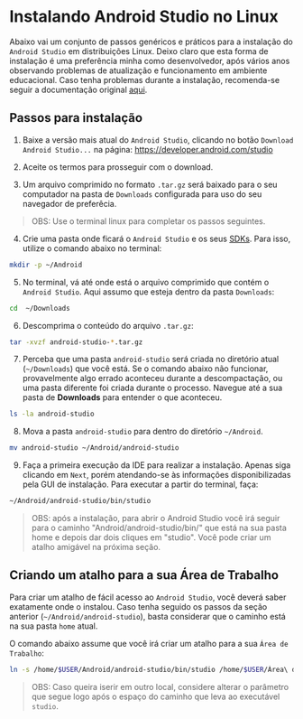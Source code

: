 # Instalando Android Studio no Linux

Abaixo vai um conjunto de passos genéricos e práticos para a instalação do `Android Studio` em distribuições Linux. Deixo claro que esta forma de instalação é uma preferência minha como desenvolvedor, após vários anos observando problemas de atualização e funcionamento em ambiente educacional. Caso tenha problemas durante a instalação, recomenda-se seguir a documentação original [aqui](https://developer.android.com/studio/install).

## Passos para instalação

1. Baixe a versão mais atual do `Android Studio`, clicando no botão `Download Android Studio...` na página: https://developer.android.com/studio

2. Aceite os termos para prosseguir com o download.

3. Um arquivo comprimido no formato `.tar.gz` será baixado para o seu computador na pasta de `Downloads` configurada para uso do seu navegador de preferêcia.

> OBS: Use o terminal linux para completar os passos seguintes.

4. Crie uma pasta onde ficará o `Android Studio` e os seus [SDKs](https://pt.wikipedia.org/wiki/Kit_de_desenvolvimento_de_software). Para isso, utilize o comando abaixo no terminal:

```bash
mkdir -p ~/Android
```

5. No terminal, vá até onde está o arquivo comprimido que contém o `Android Studio`. Aqui assumo que esteja dentro da pasta `Downloads`:

```bash
cd  ~/Downloads
```

6. Descomprima o conteúdo do arquivo `.tar.gz`:

```bash
tar -xvzf android-studio-*.tar.gz
```

7. Perceba que uma pasta `android-studio` será criada no diretório atual (`~/Downloads`) que você está. Se o comando abaixo não funcionar, provavelmente algo errado aconteceu durante a descompactação, ou uma pasta diferente foi criada durante o processo. Navegue até a sua pasta de **Downloads** para entender o que aconteceu.

```bash
ls -la android-studio
```

8. Mova a pasta `android-studio` para dentro do diretório `~/Android`.

```bash
mv android-studio ~/Android/android-studio
```

9. Faça a primeira execução da IDE para realizar a instalação. Apenas siga clicando em `Next`, porém atendando-se às informações disponibilizadas pela GUI de instalação. Para executar a partir do terminal, faça:

```bash
~/Android/android-studio/bin/studio
```

> OBS: após a instalação, para abrir o Android Studio você irá seguir para o caminho "Android/android-studio/bin/" que está na sua pasta home e depois dar dois cliques em "studio". Você pode criar um atalho amigável na próxima seção.

## Criando um atalho para a sua Área de Trabalho

Para criar um atalho de fácil acesso ao `Android Studio`, você deverá saber exatamente onde o instalou. Caso tenha seguido os passos da seção anterior (`~/Android/android-studio`), basta considerar que o caminho está na sua pasta `home` atual.

O comando abaixo assume que você irá criar um atalho para a sua `Área de Trabalho`:

```bash
ln -s /home/$USER/Android/android-studio/bin/studio /home/$USER/Área\ de\ Trabalho/Android\ Studio
```

> OBS: Caso queira iserir em outro local, considere alterar o parâmetro que segue logo após o espaço do caminho que leva ao executável `studio`.
